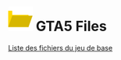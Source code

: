 # ![Folder icon](pictures/favicon.png) GTA5 Files
[Liste des fichiers du jeu de base](https://ssstuart.github.io/gta5files/)
